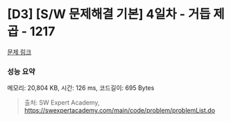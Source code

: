 # [D3] [S/W 문제해결 기본] 4일차 - 거듭 제곱 - 1217 

[문제 링크](https://swexpertacademy.com/main/code/problem/problemDetail.do?contestProbId=AV14dUIaAAUCFAYD) 

### 성능 요약

메모리: 20,804 KB, 시간: 126 ms, 코드길이: 695 Bytes



> 출처: SW Expert Academy, https://swexpertacademy.com/main/code/problem/problemList.do